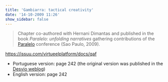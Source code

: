 ```yaml
---
title: 'Gambiarra: tactical creativity'
date: '14-10-2009 11:26'
show_sidebar: false
---
```


> Chapter co-authored with Hernani Dimantas and published in the book *Paralelo: unfolding narratives* gathering contributions of the [Paralelo](http://paralelo.wikidot.com/) conference (Sao Paulo, 2009).

https://issuu.com/virtueelplatform/docs/qaf

- Portuguese version: page 242 (the original version was published in the [Desvio weblog](https://desvio.github.io/blog/gambiarra-criatividade-t%c3%a1tica/))
- English version: page 242